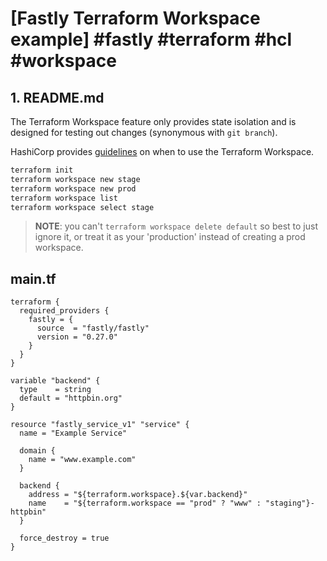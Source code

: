 # [Fastly Terraform Workspace example] #fastly #terraform #hcl #workspace

## 1. README.md

The Terraform Workspace feature only provides state isolation and is designed for testing out changes (synonymous with `git branch`).

HashiCorp provides [guidelines](https://www.terraform.io/docs/language/state/workspaces.html#when-to-use-multiple-workspaces) on when to use the Terraform Workspace.

```bash
terraform init
terraform workspace new stage
terraform workspace new prod
terraform workspace list
terraform workspace select stage
```

> **NOTE**: you can't `terraform workspace delete default` so best to just ignore it, or treat it as your 'production' instead of creating a prod workspace.

## main.tf

```hcl
terraform {
  required_providers {
    fastly = {
      source  = "fastly/fastly"
      version = "0.27.0"
    }
  }
}

variable "backend" {
  type    = string
  default = "httpbin.org"
}

resource "fastly_service_v1" "service" {
  name = "Example Service"

  domain {
    name = "www.example.com"
  }

  backend {
    address = "${terraform.workspace}.${var.backend}"
    name    = "${terraform.workspace == "prod" ? "www" : "staging"}-httpbin"
  }

  force_destroy = true
}
```

